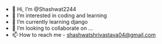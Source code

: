 - 👋 Hi, I’m @Shashwat2244
- 👀 I’m interested in coding and learning
- 🌱 I’m currently learning django
- 💞️ I’m looking to collaborate on ...
- 📫 How to reach me - shashwatshrivastava04@gmail.com

<!---
Shashwat2244/Shashwat2244 is a ✨ special ✨ repository because its `README.md` (this file) appears on your GitHub profile.
You can click the Preview link to take a look at your changes.
--->
